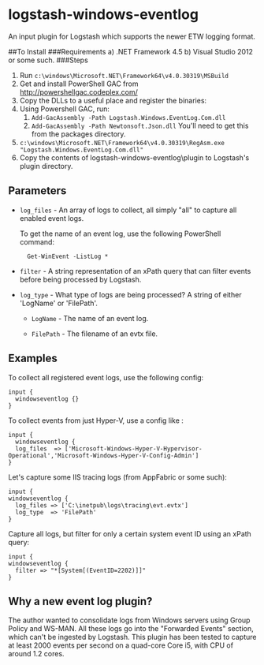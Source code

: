 logstash-windows-eventlog
=========================

An input plugin for Logstash which supports the newer ETW logging format.


##To Install
###Requirements
a) .NET Framework 4.5
b) Visual Studio 2012 or some such.
###Steps
1. Run `c:\windows\Microsoft.NET\Framework64\v4.0.30319\MSBuild`
1. Get and install PowerShell GAC from http://powershellgac.codeplex.com/
1. Copy the DLLs to a useful place and register the binaries:
  1. Using Powershell GAC, run:
     1. `Add-GacAssembly -Path Logstash.Windows.EventLog.Com.dll`
	 1. `Add-GacAssembly -Path Newtonsoft.Json.dll` You'll need to get this from the packages directory.
  1. `c:\windows\Microsoft.NET\Framework64\v4.0.30319\RegAsm.exe "Logstash.Windows.EventLog.Com.dll"`
1. Copy the contents of logstash-windows-eventlog\plugin to Logstash's plugin directory.

Parameters
----------

* `log_files` - An array of logs to collect, all simply "all" to capture all enabled event logs.
   
   To get the name of an event log, use the following PowerShell command:
    
        Get-WinEvent -ListLog *
  
* `filter`    - A string representation of an xPath query that can filter events before being processed
              by Logstash.
* `log_type`  - What type of logs are being processed? A string of either 'LogName' or 'FilePath'.

   * `LogName` - The name of an event log.

   * `FilePath` - The filename of an evtx file.

Examples
--------

To collect all registered event logs, use the following config:

    input {
      windowseventlog {}
    }

To collect events from just Hyper-V, use a config like :

    input {
      windowseventlog {
      log_files  => ['Microsoft-Windows-Hyper-V-Hypervisor-Operational','Microsoft-Windows-Hyper-V-Config-Admin']
    }
  
Let's capture some IIS tracing logs (from AppFabric or some such):

    input {
    windowseventlog {
      log_files => ['C:\inetpub\logs\tracing\evt.evtx']
      log_type  => 'FilePath'
    }

Capture all logs, but filter for only a certain system event ID using an xPath query:
  
    input {
    windowseventlog {
      filter => "*[System[(EventID=2202)]]"
    }

Why a new event log plugin?
---------------------------
The author wanted to consolidate logs from Windows servers using Group Policy and WS-MAN. All these logs go into the
"Forwarded Events" section, which can't be ingested by Logstash. This plugin has been tested to capture at least 2000 events per second
on a quad-core Core i5, with CPU of around 1.2 cores.
